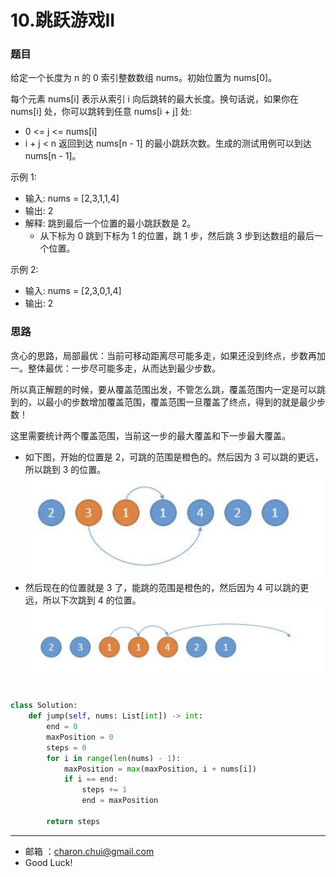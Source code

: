 10.跳跃游戏II
===


### 题目

给定一个长度为 n 的 0 索引整数数组 nums。初始位置为 nums[0]。

每个元素 nums[i] 表示从索引 i 向后跳转的最大长度。换句话说，如果你在 nums[i] 处，你可以跳转到任意 nums[i + j] 处:       

- 0 <= j <= nums[i] 
- i + j < n
返回到达 nums[n - 1] 的最小跳跃次数。生成的测试用例可以到达 nums[n - 1]。

 

示例 1:

- 输入: nums = [2,3,1,1,4]
- 输出: 2
- 解释: 跳到最后一个位置的最小跳跃数是 2。
    - 从下标为 0 跳到下标为 1 的位置，跳 1 步，然后跳 3 步到达数组的最后一个位置。

示例 2:     

- 输入: nums = [2,3,0,1,4]
- 输出: 2


### 思路


贪心的思路，局部最优：当前可移动距离尽可能多走，如果还没到终点，步数再加一。整体最优：一步尽可能多走，从而达到最少步数。     

所以真正解题的时候，要从覆盖范围出发，不管怎么跳，覆盖范围内一定是可以跳到的，以最小的步数增加覆盖范围，覆盖范围一旦覆盖了终点，得到的就是最少步数！

这里需要统计两个覆盖范围，当前这一步的最大覆盖和下一步最大覆盖。

- 如下图，开始的位置是 2，可跳的范围是橙色的。然后因为 3 可以跳的更远，所以跳到 3 的位置。      
![image](https://raw.githubusercontent.com/CharonChui/Pictures/master/jump_2_1.png?raw=true)
- 然后现在的位置就是 3 了，能跳的范围是橙色的，然后因为 4 可以跳的更远，所以下次跳到 4 的位置。     
![image](https://raw.githubusercontent.com/CharonChui/Pictures/master/jump_2_2.png?raw=true)


```python

class Solution:
    def jump(self, nums: List[int]) -> int:
        end = 0
        maxPosition = 0
        steps = 0
        for i in range(len(nums) - 1):
            maxPosition = max(maxPosition, i + nums[i])
            if i == end:
                steps += 1
                end = maxPosition
                
        return steps       
```

---
- 邮箱 ：charon.chui@gmail.com  
- Good Luck! 

	
